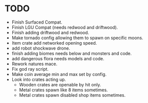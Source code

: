 # TODO

- Finish Surfaced Compat.
- Finish LGU Compat (needs redwood and driftwood).
- Finish adding driftwood and redwood.
- Make tornado config allowing them to spawn on specific moons.
- Item crate add networked opening speed.
- add robot shockwave drone.
- finish adding biomes needs below and monsters and code.
- add dangerous flora needs models and code.
- Rework natures mace.
- Fix god ray script.
- Make coin average min and max set by config.
- Look into crates acting up.
  - Wooden crates are openable by hit only.
  - Metal crates spawn like 8 items sometimes.
  - Metal crates spawn disabled shop items sometimes.
